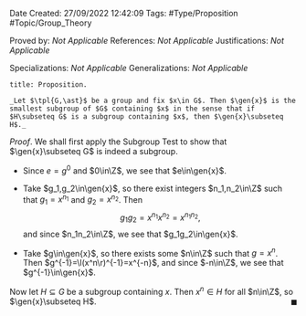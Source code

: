 <div class="topSpace"></div>

Date Created: 27/09/2022 12:42:09
Tags: #Type/Proposition #Topic/Group_Theory

Proved by: _Not Applicable_
References: _Not Applicable_
Justifications: _Not Applicable_

Specializations: _Not Applicable_
Generalizations: _Not Applicable_

``` ad-Proposition
title: Proposition.

_Let $\tpl{G,\ast}$ be a group and fix $x\in G$. Then $\gen{x}$ is the smallest subgroup of $G$ containing $x$ in the sense that if $H\subseteq G$ is a subgroup containing $x$, then $\gen{x}\subseteq H$._

```

_Proof_. We shall first apply the Subgroup Test to show that $\gen{x}\subseteq G$ is indeed a subgroup.
* Since $e=g^0$ and $0\in\Z$, we see that $e\in\gen{x}$.

* Take $g_1,g_2\in\gen{x}$, so there exist integers $n_1,n_2\in\Z$ such that $g_1=x^{n_1}$ and $g_2=x^{n_2}$. Then
$$\begin{equation}
    g_1g_2=x^{n_1}x^{n_2}=x^{n_1n_2},
\end{equation}$$
and since $n_1n_2\in\Z$, we see that $g_1g_2\in\gen{x}$.
* Take $g\in\gen{x}$, so there exists some $n\in\Z$ such that $g=x^n$. Then $g^{-1}=\l(x^n\r)^{-1}=x^{-n}$, and since $-n\in\Z$, we see that $g^{-1}\in\gen{x}$.

Now let $H\subseteq G$ be a subgroup containing $x$. Then $x^n\in H$ for all $n\in\Z$, so $\gen{x}\subseteq H$.<span style="float:right;">$\blacksquare$</span>
